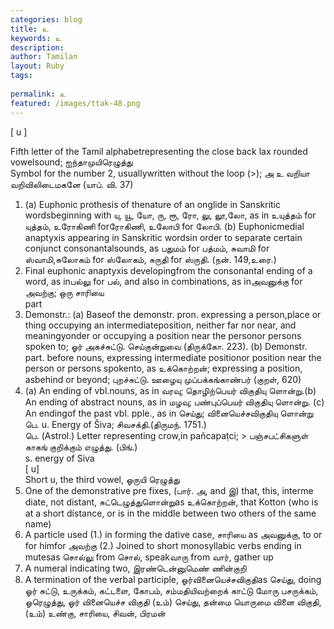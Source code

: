 ```yaml
---
categories: blog
title: உ
keywords: உ
description: 
author: Tamilan
layout: Ruby
tags: 
 
permalink: உ
featured: /images/ttak-48.png
---
```

  
[ u ]  
  
Fifth letter of the Tamil alphabetrepresenting the close back lax rounded vowelsound; ஐந்தாமுயிரெழுத்து  
Symbol for the number 2, usuallywritten without the loop (>); அ உ வறியா வறிவிலிடைமகனே (யாப். வி. 37)  
1. (a) Euphonic prothesis of thenature of an onglide in Sanskritic wordsbeginning with யு, யூ, யோ, ரு, ரூ, ரோ, லு, லூ,லோ, as in உயுத்தம் for யுத்தம், உரோகிணி forரோகிணி, உலோபி for லோபி. (b) Euphonicmedial anaptyxis appearing in Sanskritic wordsin order to separate certain conjunct consonantalsounds, as பதுமம் for பத்மம், சுவாமி for ஸ்வாமி,சுலோகம் for ஸ்லோகம், சுருதி for ஸ்ருதி. (நன். 149,உரை.)  
2. Final euphonic anaptyxis developingfrom the consonantal ending of a word, as inபல்லு for பல், and also in combinations, as inஅவனுக்கு for அவற்கு; ஒரு சாரியை  
part  
1. Demonstr.: (a) Baseof the demonstr. pron. expressing a person,place or thing occupying an intermediateposition, neither far nor near, and meaningyonder or occupying a position near the personor persons spoken to; ஓர் அகச்சுட்டு. செய்குன்றுவை (திருக்கோ. 223). (b) Demonstr. part. before nouns, expressing intermediate positionor position near the person or persons spokento, as உக்கொற்றன்; expressing a position, asbehind or beyond; புறச்சுட்டு. ஊழையு முப்பக்கங்காண்பர் (குறள், 620)  
2. (a) An ending of vbl.nouns, as in வரவு; தொழிற்பெயர் விகுதியு ளொன்று.(b) An ending of abstract nouns, as in மழவு; பண்புப்பெயர் விகுதியு ளொன்று. (c) An endingof the past vbl. pple., as in செய்து; வினையெச்சவிகுதியு ளொன்று  
பெ. u. Energy of Šiva; சிவசக்தி.(திருமந். 1751.)  
பெ. (Astrol.) Letter representing crow,in pañcapaṭci; > பஞ்சபட்சிகளுள் காகங் குறிக்கும் எழுத்து. (பிங்.)  
s. energy of Siva  
[ u]  
Short u, the third vowel, ஓருயி ரெழுத்து  
2. One of the demonstrative pre fixes, (பார். அ, and இ) that, this, interme diate, not distant, சுட்டெழுத்துளொன்றுas உக்கொற்றன், that Kotton (who is at a short distance, or is in the middle between two others of the same name)  
3. A particle used (1.) in forming the dative case, சாரியை as அவனுக்கு, to or for himfor அவற்கு (2.) Joined to short monosyllabic verbs ending in mutesas சொல்லு from சொல், speakவாரு from வார், gather up  
4. A numeral indicating two, இரண்டென்னுமெண் ணின்குறி  
5. A termination of the verbal participle, ஓர்வினையெச்சவிகுதிas செய்து, doing  
ஓர் சுட்டு, உருக்கம், கட்டளை, கோபம், சம்மதியிவற்றைக் காட்டு மோரு பசருக்கம், ஓரெழுத்து, ஓர் வினையெச்ச விகுதி (உம்) செய்து, தன்மை யொருமை வினை விகுதி, (உம்) உண்கு, சாரியை, சிவன், பிரமன்